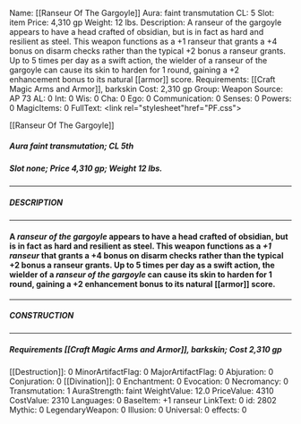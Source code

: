 Name: [[Ranseur Of The Gargoyle]]
Aura: faint transmutation
CL: 5
Slot: item
Price: 4,310 gp
Weight: 12 lbs.
Description: A ranseur of the gargoyle appears to have a head crafted of obsidian, but is in fact as hard and resilient as steel. This weapon functions as a +1 ranseur that grants a +4 bonus on disarm checks rather than the typical +2 bonus a ranseur grants. Up to 5 times per day as a swift action, the wielder of a ranseur of the gargoyle can cause its skin to harden for 1 round, gaining a +2 enhancement bonus to its natural [[armor]] score.
Requirements: [[Craft Magic Arms and Armor]], barkskin
Cost: 2,310 gp
Group: Weapon
Source: AP 73
AL: 0
Int: 0
Wis: 0
Cha: 0
Ego: 0
Communication: 0
Senses: 0
Powers: 0
MagicItems: 0
FullText: <link rel="stylesheet"href="PF.css"><div class="heading"><p class="alignleft">[[Ranseur Of The Gargoyle]]</p><div style="clear: both;"></div></div><div><h5><b>Aura </b>faint transmutation; <b>CL </b>5th</h5><h5><b>Slot </b>none; <b>Price </b>4,310 gp; <b>Weight </b>12 lbs.</h5></div><hr/><div><h5><b>DESCRIPTION</b></h5></div><hr/><div><h4><p>A <i>ranseur of the gargoyle</i> appears to have a head crafted of obsidian, but is in fact as hard and resilient as steel. This weapon functions as a <i>+1 ranseur</i> that grants a +4 bonus on disarm checks rather than the typical +2 bonus a ranseur grants. Up to 5 times per day as a swift action, the wielder of a <i>ranseur of the gargoyle</i> can cause its skin to harden for 1 round, gaining a +2 enhancement bonus to its natural [[armor]] score.</p></h4></div><hr/><div><h5><b>CONSTRUCTION</b></h5></div><hr/><div><h5><b>Requirements </b>[[Craft Magic Arms and Armor]], <i>barkskin</i>; <b>Cost </b>2,310 gp</h5></div>
[[Destruction]]: 0
MinorArtifactFlag: 0
MajorArtifactFlag: 0
Abjuration: 0
Conjuration: 0
[[Divination]]: 0
Enchantment: 0
Evocation: 0
Necromancy: 0
Transmutation: 1
AuraStrength: faint
WeightValue: 12.0
PriceValue: 4310
CostValue: 2310
Languages: 0
BaseItem: +1 ranseur
LinkText: 0
id: 2802
Mythic: 0
LegendaryWeapon: 0
Illusion: 0
Universal: 0
effects: 0
